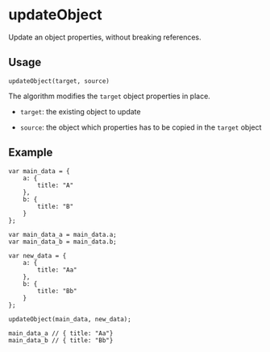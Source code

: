 # updateObject
Update an object properties, without breaking references.

## Usage
```
updateObject(target, source)
```

The algorithm modifies the `target` object properties in place.

- `target`: the existing object to update

- `source`: the object which properties has to be copied in the `target` object

## Example

```
var main_data = {
	a: {
		title: "A"
	},
	b: {
		title: "B"
	}
};

var main_data_a = main_data.a;
var main_data_b = main_data.b;

var new_data = {
	a: {
		title: "Aa"
	},
	b: {
		title: "Bb"
	}	
};

updateObject(main_data, new_data);

main_data_a // { title: "Aa"}
main_data_b // { title: "Bb"}

```
